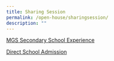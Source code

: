 ```yaml
---
title: Sharing Session
permalink: /open-house/sharingsession/
description: ""
---
```

[MGS Secondary School Experience](https://www.youtube.com/embed/dH6drlzi5Ic)

[Direct School Admission](https://www.youtube.com/embed/Ta-jTaZmozA)